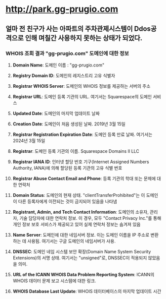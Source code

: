 # http://park.gg-prugio.com

## 얼마 전 친구가 사는 아파트의 주차관제시스템이 Ddos공격으로 인해 며칠간 사용하지 못하는 상태가 되었다. 

### WHOIS 조회 결과 "gg-prugio.com" 도메인에 대한 정보

1. **Domain Name**: 도메인 이름 : "gg-prugio.com"

2. **Registry Domain ID**: 도메인의 레지스트리 고유 식별자

3. **Registrar WHOIS Server**: 도메인의 WHOIS 정보를 제공하는 서버의 주소

4. **Registrar URL**: 도메인 등록 기관의 URL. 여기서는 Squarespace의 도메인 서비스

5. **Updated Date**: 도메인의 마지막 업데이트 날짜

6. **Creation Date**: 도메인이 처음 생성된 날짜. 2019년 3월 15일

7. **Registrar Registration Expiration Date**: 도메인 등록 만료 날짜. 여기서는 2024년 3월 15일

8. **Registrar**: 도메인 등록 기관의 이름. Squarespace Domains II LLC

9. **Registrar IANA ID**: 인터넷 할당 번호 기구(Internet Assigned Numbers Authority, IANA)에 의해 할당된 등록 기관의 고유 식별 번호

10. **Registrar Abuse Contact Email and Phone**: 등록 기관의 학대 또는 문제에 대한 연락처

11. **Domain Status**: 도메인의 현재 상태. "clientTransferProhibited"는 이 도메인이 다른 등록자에게 이전되는 것이 금지되어 있음을 나타냄

12. **Registrant, Admin, and Tech Contact Information**: 도메인의 소유자, 관리자, 기술 담당자에 대한 연락처 정보. 이 경우, 모두 "Contact Privacy Inc."를 통해 개인 정보 보호 서비스가 제공되고 있어 실제 연락처 정보는 숨겨져 있음

13. **Name Server**: 도메인에 대한 네임서버 정보. 이는 도메인 이름을 IP 주소로 변환하는 데 사용됨. 여기서는 구글 도메인의 네임서버가 사용.

14. **DNSSEC**: 도메인 네임 시스템 보안 확장(Domain Name System Security Extensions)의 서명 상태. 여기서는 "unsigned"로, DNSSEC이 적용되지 않았음을 의미.

15. **URL of the ICANN WHOIS Data Problem Reporting System**: ICANN의 WHOIS 데이터 문제 보고 시스템에 대한 링크.

16. **WHOIS Database Last Update**: WHOIS 데이터베이스의 마지막 업데이트 시간
